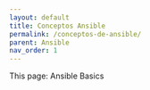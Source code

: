 ```yaml
---
layout: default
title: Conceptos Ansible
permalink: /conceptos-de-ansible/
parent: Ansible
nav_order: 1
---
```


This page: Ansible Basics
